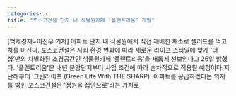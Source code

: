 ```yaml
---
categories: c
title: "포스코건설 단지 내 식물원카페 ‘플랜트리움’ 개발"
---
```

[백세경제=이진우 기자] 아파트 단지 내 식물원에서 직접 재배한 채소로 샐러드를 먹고 차를 마신다. 포스코건설은 사회 환경 변화에 따라 새로운 라이프 스타일에 맞게 &#39;더샵’만의 차별화된 조경공간인 식물원카페 ‘플랜트리움&#39;을 새롭게 선보인다고 26일 밝혔다. &#39;플랜트리움&#39;은 내년 분양단지부터 사업 조건에 따라 순차적으로 적용될 예정이다.지난해부터 ‘그린라이프 (Green Life With THE SHARP)&#39; 아파트를 공급하겠다는 의지를 밝힌 포스코건설은 &#39;정원을 집안으로&#39;라는 기치로